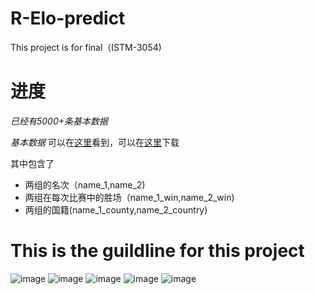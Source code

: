 # R-Elo-predict
This project is for final（ISTM-3054)

# 进度
*已经有5000+条基本数据*

*基本数据* 可以在[这里](https://github.com/A-Pedestrian/R-Elo-predict/blob/master/L_Match.csv)看到，可以在[这里](https://github.com/A-Pedestrian/R-Elo-predict/archive/master.zip)下载

其中包含了 

* 两组的名次（name_1,name_2)
* 两组在每次比赛中的胜场（name_1_win,name_2_win)
* 两组的国籍(name_1_county,name_2_country)


# This is the guildline for this project

![image](https://github.com/A-Pedestrian/R-Elo-predict/blob/master/image-floder/theory.png)
![image](https://github.com/A-Pedestrian/R-Elo-predict/blob/master/image-floder/theory_1.png)
![image](https://github.com/A-Pedestrian/R-Elo-predict/blob/master/image-floder/flow_chart.png)
![image](https://github.com/A-Pedestrian/R-Elo-predict/blob/master/image-floder/sample.png)
![image](https://github.com/A-Pedestrian/R-Elo-predict/blob/master/image-floder/work_possibility.png)
